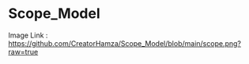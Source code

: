 # Scope_Model


  Image Link : https://github.com/CreatorHamza/Scope_Model/blob/main/scope.png?raw=true
